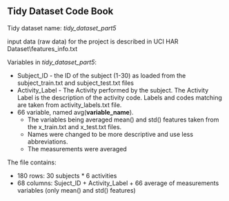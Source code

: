 ## Tidy Dataset Code Book 


Tidy dataset name: *tidy_dataset_part5*

input data (raw data) for the project is described in UCI HAR Dataset\\features_info.txt

Variables in *tidy_dataset_part5*:
* Subject_ID - the ID of the subject (1-30) as loaded from the subject_train.txt and subject_test.txt files
* Activity_Label - The Activity performed by the subject. The Activity Label is the description of the activity code. Labels and codes matching are taken from activity_labels.txt file.
* 66 variable, named avg(**variable_name**). 
  * The variables being averaged mean() and std() features taken from the x_train.txt and x_test.txt files. 
  * Names were changed to be more descriptive and use less abbreviations.
  * The measurements were averaged

The file contains:
* 180 rows: 30 subjects * 6 activities
* 68 columns: Suject_ID + Activity_Label + 66 average of measurements variables (only mean() and std() features)


